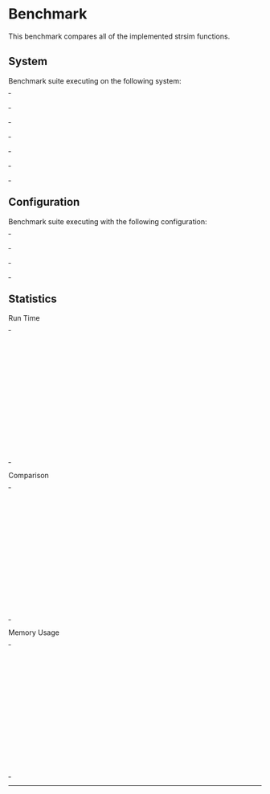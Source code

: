 # Benchmark

This benchmark compares all of the implemented strsim functions.

## System

Benchmark suite executing on the following system:

<table style="width: 1%">
  <tr>
    <th style="width: 1%; white-space: nowrap">Operating System</th>
    <td>macOS</td>
  </tr><tr>
    <th style="white-space: nowrap">CPU Information</th>
    <td style="white-space: nowrap">Intel(R) Core(TM) i5-3230M CPU @ 2.60GHz</td>
  </tr><tr>
    <th style="white-space: nowrap">Number of Available Cores</th>
    <td style="white-space: nowrap">4</td>
  </tr><tr>
    <th style="white-space: nowrap">Available Memory</th>
    <td style="white-space: nowrap">8 GB</td>
  </tr><tr>
    <th style="white-space: nowrap">Elixir Version</th>
    <td style="white-space: nowrap">1.10.3</td>
  </tr><tr>
    <th style="white-space: nowrap">Erlang Version</th>
    <td style="white-space: nowrap">22.3.2</td>
  </tr>
</table>

## Configuration

Benchmark suite executing with the following configuration:

<table style="width: 1%">
  <tr>
    <th style="width: 1%">:time</th>
    <td style="white-space: nowrap">10 s</td>
  </tr><tr>
    <th>:parallel</th>
    <td style="white-space: nowrap">1</td>
  </tr><tr>
    <th>:warmup</th>
    <td style="white-space: nowrap">2 s</td>
  </tr>
</table>

## Statistics

Run Time
<table style="width: 1%">
  <tr>
    <th>Name</th>
    <th style="text-align: right">IPS</th>
    <th style="text-align: right">Average</th>
    <th style="text-align: right">Devitation</th>
    <th style="text-align: right">Median</th>
    <th style="text-align: right">99th&nbsp;%</th>
  </tr>
  <tr>
    <td style="white-space: nowrap">strsim hamming</td>
    <td style="white-space: nowrap; text-align: right">1021.46 K</td>
    <td style="white-space: nowrap; text-align: right">0.98 μs</td>
    <td style="white-space: nowrap; text-align: right">±1054.25%</td>
    <td style="white-space: nowrap; text-align: right">0.90 μs</td>
    <td style="white-space: nowrap; text-align: right">1.90 μs</td>
  </tr>
  <tr>
    <td style="white-space: nowrap">strsim levenshtein</td>
    <td style="white-space: nowrap; text-align: right">864.08 K</td>
    <td style="white-space: nowrap; text-align: right">1.16 μs</td>
    <td style="white-space: nowrap; text-align: right">±127.78%</td>
    <td style="white-space: nowrap; text-align: right">0.90 μs</td>
    <td style="white-space: nowrap; text-align: right">1.90 μs</td>
  </tr>
  <tr>
    <td style="white-space: nowrap">strsim jaro</td>
    <td style="white-space: nowrap; text-align: right">746.55 K</td>
    <td style="white-space: nowrap; text-align: right">1.34 μs</td>
    <td style="white-space: nowrap; text-align: right">±2231.29%</td>
    <td style="white-space: nowrap; text-align: right">0.90 μs</td>
    <td style="white-space: nowrap; text-align: right">2.90 μs</td>
  </tr>
  <tr>
    <td style="white-space: nowrap">strsim jaro_winkler</td>
    <td style="white-space: nowrap; text-align: right">685.66 K</td>
    <td style="white-space: nowrap; text-align: right">1.46 μs</td>
    <td style="white-space: nowrap; text-align: right">±11694.07%</td>
    <td style="white-space: nowrap; text-align: right">0.90 μs</td>
    <td style="white-space: nowrap; text-align: right">2.90 μs</td>
  </tr>
  <tr>
    <td style="white-space: nowrap">strsim normalized_levensthein</td>
    <td style="white-space: nowrap; text-align: right">575.71 K</td>
    <td style="white-space: nowrap; text-align: right">1.74 μs</td>
    <td style="white-space: nowrap; text-align: right">±4878.28%</td>
    <td style="white-space: nowrap; text-align: right">0.90 μs</td>
    <td style="white-space: nowrap; text-align: right">2.90 μs</td>
  </tr>
  <tr>
    <td style="white-space: nowrap">strsim osa_distance</td>
    <td style="white-space: nowrap; text-align: right">512.74 K</td>
    <td style="white-space: nowrap; text-align: right">1.95 μs</td>
    <td style="white-space: nowrap; text-align: right">±102.42%</td>
    <td style="white-space: nowrap; text-align: right">1.90 μs</td>
    <td style="white-space: nowrap; text-align: right">3.90 μs</td>
  </tr>
  <tr>
    <td style="white-space: nowrap">strsim sorensen_dice</td>
    <td style="white-space: nowrap; text-align: right">322.81 K</td>
    <td style="white-space: nowrap; text-align: right">3.10 μs</td>
    <td style="white-space: nowrap; text-align: right">±1022.88%</td>
    <td style="white-space: nowrap; text-align: right">2.90 μs</td>
    <td style="white-space: nowrap; text-align: right">5.90 μs</td>
  </tr>
  <tr>
    <td style="white-space: nowrap">strsim normalized_damerau_levensthein</td>
    <td style="white-space: nowrap; text-align: right">251.74 K</td>
    <td style="white-space: nowrap; text-align: right">3.97 μs</td>
    <td style="white-space: nowrap; text-align: right">±618.44%</td>
    <td style="white-space: nowrap; text-align: right">2.90 μs</td>
    <td style="white-space: nowrap; text-align: right">9.90 μs</td>
  </tr>
  <tr>
    <td style="white-space: nowrap">strsim damerau_levenshtein</td>
    <td style="white-space: nowrap; text-align: right">242.22 K</td>
    <td style="white-space: nowrap; text-align: right">4.13 μs</td>
    <td style="white-space: nowrap; text-align: right">±5967.93%</td>
    <td style="white-space: nowrap; text-align: right">2.90 μs</td>
    <td style="white-space: nowrap; text-align: right">6.90 μs</td>
  </tr>
</table>
Comparison
<table style="width: 1%">
  <tr>
    <th>Name</th>
    <th style="text-align: right">IPS</th>
    <th style="text-align: right">Slower</th>
  <tr>
    <td style="white-space: nowrap">strsim hamming</td>
    <td style="white-space: nowrap;text-align: right">1021.46 K</td>
    <td>&nbsp;</td>
  </tr>
  <tr>
    <td style="white-space: nowrap">strsim levenshtein</td>
    <td style="white-space: nowrap; text-align: right">864.08 K</td>
    <td style="white-space: nowrap; text-align: right">1.18x</td>
  </tr>
  <tr>
    <td style="white-space: nowrap">strsim jaro</td>
    <td style="white-space: nowrap; text-align: right">746.55 K</td>
    <td style="white-space: nowrap; text-align: right">1.37x</td>
  </tr>
  <tr>
    <td style="white-space: nowrap">strsim jaro_winkler</td>
    <td style="white-space: nowrap; text-align: right">685.66 K</td>
    <td style="white-space: nowrap; text-align: right">1.49x</td>
  </tr>
  <tr>
    <td style="white-space: nowrap">strsim normalized_levensthein</td>
    <td style="white-space: nowrap; text-align: right">575.71 K</td>
    <td style="white-space: nowrap; text-align: right">1.77x</td>
  </tr>
  <tr>
    <td style="white-space: nowrap">strsim osa_distance</td>
    <td style="white-space: nowrap; text-align: right">512.74 K</td>
    <td style="white-space: nowrap; text-align: right">1.99x</td>
  </tr>
  <tr>
    <td style="white-space: nowrap">strsim sorensen_dice</td>
    <td style="white-space: nowrap; text-align: right">322.81 K</td>
    <td style="white-space: nowrap; text-align: right">3.16x</td>
  </tr>
  <tr>
    <td style="white-space: nowrap">strsim normalized_damerau_levensthein</td>
    <td style="white-space: nowrap; text-align: right">251.74 K</td>
    <td style="white-space: nowrap; text-align: right">4.06x</td>
  </tr>
  <tr>
    <td style="white-space: nowrap">strsim damerau_levenshtein</td>
    <td style="white-space: nowrap; text-align: right">242.22 K</td>
    <td style="white-space: nowrap; text-align: right">4.22x</td>
  </tr>
</table>
Memory Usage
<table style="width: 1%">
  <tr>
    <th>Name</th>
    <th style="text-align: right">Memory</th>
      <th style="text-align: right">Factor</th>
  </tr>
  <tr>
    <td style="white-space: nowrap">strsim hamming</td>
    <td style="white-space: nowrap">24 B</td>
      <td>&nbsp;</td>
  </tr>
  <tr>
    <td style="white-space: nowrap">strsim levenshtein</td>
    <td style="white-space: nowrap">24 B</td>
    <td>1.0x</td>
  </tr>
  <tr>
    <td style="white-space: nowrap">strsim jaro</td>
    <td style="white-space: nowrap">40 B</td>
    <td>1.67x</td>
  </tr>
  <tr>
    <td style="white-space: nowrap">strsim jaro_winkler</td>
    <td style="white-space: nowrap">40 B</td>
    <td>1.67x</td>
  </tr>
  <tr>
    <td style="white-space: nowrap">strsim normalized_levensthein</td>
    <td style="white-space: nowrap">40 B</td>
    <td>1.67x</td>
  </tr>
  <tr>
    <td style="white-space: nowrap">strsim osa_distance</td>
    <td style="white-space: nowrap">24 B</td>
    <td>1.0x</td>
  </tr>
  <tr>
    <td style="white-space: nowrap">strsim sorensen_dice</td>
    <td style="white-space: nowrap">40 B</td>
    <td>1.67x</td>
  </tr>
  <tr>
    <td style="white-space: nowrap">strsim normalized_damerau_levensthein</td>
    <td style="white-space: nowrap">40 B</td>
    <td>1.67x</td>
  </tr>
  <tr>
    <td style="white-space: nowrap">strsim damerau_levenshtein</td>
    <td style="white-space: nowrap">24 B</td>
    <td>1.0x</td>
  </tr>
</table>
<hr/>
